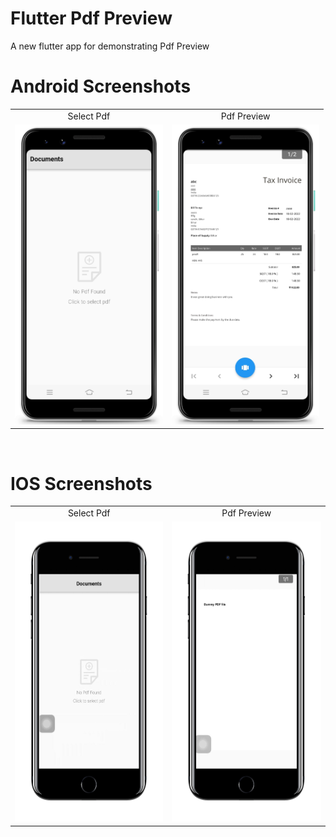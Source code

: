 # Flutter Pdf Preview

A new flutter app for demonstrating Pdf Preview

# Android Screenshots

<table>
  <tr>
    <td align="center" valign="center">Select Pdf</td>
     <td align="center" valign="center">Pdf Preview</td>
  </tr>
  <tr>
    <td><img src="https://github.com/MarvelApps-Flutter/pdf_viewer_demo/blob/dev/screenshots/android/android1.png" height="480px"></td>
    <td><img src="https://github.com/MarvelApps-Flutter/pdf_viewer_demo/blob/dev/screenshots/android/android2.png" height="480px"></td>
  </tr>
 </table>

</br>

# IOS Screenshots

<table>
  <tr>
    <td align="center" valign="center">Select Pdf</td>
     <td align="center" valign="center">Pdf Preview</td>
  </tr>
  <tr>
    <td><img src="https://github.com/MarvelApps-Flutter/pdf_viewer_demo/blob/dev/screenshots/ios/ios1.png" height="480px"></td>
    <td><img src="https://github.com/MarvelApps-Flutter/pdf_viewer_demo/blob/dev/screenshots/ios/ios2.png" height="480px"></td>
  </tr>
 </table>
